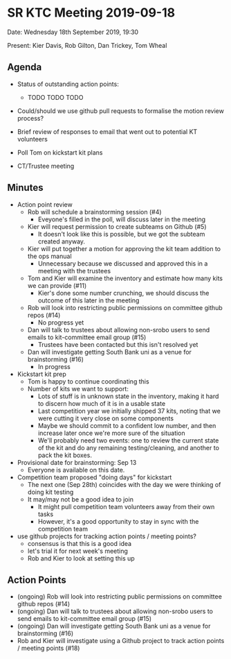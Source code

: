 # SR KTC Meeting 2019-09-18

Date: Wednesday 18th September 2019, 19:30

Present: Kier Davis, Rob Gilton, Dan Trickey, Tom Wheal

## Agenda

* Status of outstanding action points:
    * TODO TODO TODO

* Could/should we use github pull requests to formalise the motion review process?
* Brief review of responses to email that went out to potential KT volunteers
* Poll Tom on kickstart kit plans
* CT/Trustee meeting

## Minutes

* Action point review
    * Rob will schedule a brainstorming session (#4)
        * Eveyone's filled in the poll, will discuss later in the meeting
    * Kier will request permission to create subteams on Github (#5)
        * It doesn't look like this is possible, but we got the subteam created anyway.
    * Kier will put together a motion for approving the kit team addition to the ops manual
        * Unnecessary because we discussed and approved this in a meeting with the trustees
    * Tom and Kier will examine the inventory and estimate how many kits we can provide (#11)
        * Kier's done some number crunching, we should discuss the outcome of this later in the meeting
    * Rob will look into restricting public permissions on committee github repos (#14)
        * No progress yet
    * Dan will talk to trustees about allowing non-srobo users to send emails to kit-committee email group (#15)
        * Trustees have been contacted but this isn't resolved yet
    * Dan will investigate getting South Bank uni as a venue for brainstorming (#16)
        * In progress
* Kickstart kit prep
    * Tom is happy to continue coordinating this
    * Number of kits we want to support:
        * Lots of stuff is in unknown state in the inventory, making it hard to discern how much of it is in a usable state
        * Last competition year we initially shipped 37 kits, noting that we were cutting it very close on some components
        * Maybe we should commit to a confident low number, and then increase later once we're more sure of the situation
        * We'll probably need two events: one to review the current state of the kit and do any remaining testing/cleaning, and another to pack the kit boxes.
* Provisional date for brainstorming: Sep 13
    * Everyone is available on this date.
* Competition team proposed "doing days" for kickstart
    * The next one (Sep 28th) coincides with the day we were thinking of doing kit testing
    * It may/may not be a good idea to join
        * It might pull competition team volunteers away from their own tasks
        * However, it's a good opportunity to stay in sync with the competition team
* use github projects for tracking action points / meeting points?
    * consensus is that this is a good idea
    * let's trial it for next week's meeting
    * Rob and Kier to look at setting this up

## Action Points

* (ongoing) Rob will look into restricting public permissions on committee github repos (#14)
* (ongoing) Dan will talk to trustees about allowing non-srobo users to send emails to kit-committee email group (#15)
* (ongoing) Dan will investigate getting South Bank uni as a venue for brainstorming (#16)
* Rob and Kier will investigate using a Github project to track action points / meeting points (#18)

